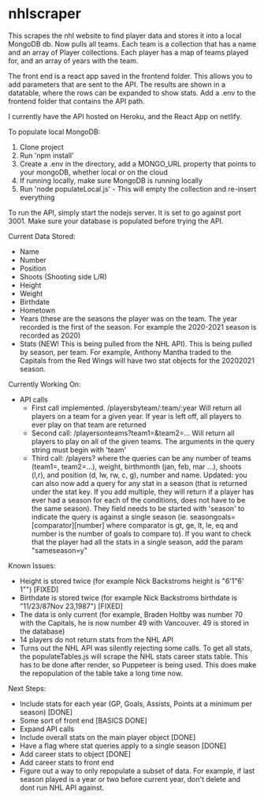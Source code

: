 # nhlscraper
This scrapes the nhl website to find player data and stores it into a local MongoDB db.
Now pulls all teams.  Each team is a collection that has a name and an array of Player collections. Each player has a map of teams played for, and an array of years with the team.

The front end is a react app saved in the frontend folder.  This allows you to add parameters that are sent to the API.  The results are shown in a datatable, where the rows can be expanded to show stats.  Add a .env to the frontend folder that contains the API path.

I currently have the API hosted on Heroku, and the React App on netlify.

To populate local MongoDB:
1. Clone project
2. Run 'npm install'
3. Create a .env in the directory, add a MONGO_URL property that points to your mongoDB, whether local or on the cloud
4. If running locally, make sure MongoDB is running locally
5. Run 'node populateLocal.js' - This will empty the collection and re-insert everything

To run the API, simply start the nodejs server.  It is set to go against port 3001.  Make sure your database is populated before trying the API.

Current Data Stored:
  - Name
  - Number
  - Position
  - Shoots (Shooting side L/R)
  - Height
  - Weight
  - Birthdate
  - Hometown
  - Years (these are the seasons the player was on the team.  The year recorded is the first of the season.  For example the 2020-2021 season is recorded as 2020)
  - Stats (NEW! This is being pulled from the NHL API). This is being pulled by season, per team. For example, Anthony Mantha traded to the Capitals from the Red Wings will have two stat objects for the 20202021 season.

Currently Working On:
  - API calls
    - First call implemented. /playersbyteam/:team/:year Will return all players on a team for a given year.  If year is left off, all players to ever play on that team are returned
    - Second call: /playersonteams?team1=&team2=... Will return all players to play on all of the given teams. The arguments in the query string must begin with 'team'
    - Third call: /players? where the queries can be any number of teams (team1=, team2=...), weight, birthmonth (jan, feb, mar ...), shoots (l,r),
    and position (d, lw, rw, c, g), number and name.  Updated: you can also now add a query for any stat in a season (that is returned under the stat key.  If you add multiple, they will return if a player has ever had a season for each of the conditions, does not have to be the same season).  They field needs to be started with 'season' to indicate the query is against a single season (ie. seasongoals=[comparator][number] where comparator is gt, ge, lt, le, eq and number is the number of goals to compare to).  If you want to check that the player had all the stats in a single season, add the param "sameseason=y"


Known Issues:
  - Height is stored twice (for example Nick Backstroms height is "6'1"6' 1"") [FIXED]
  - Birthdate is stored twice (for example Nick Backstroms birthdate is  "11/23/87Nov 23,1987") [FIXED]
  - The data is only current (for example, Braden Holtby was number 70 with the Capitals, he is now number 49 with Vancouver. 49 is stored in the database)
  - 14 players do not return stats from the NHL API
  - Turns out the NHL API was silently rejecting some calls.  To get all stats, the populateTables.js will scrape the NHL stats career stats table.  This has to be done after render, so Puppeteer is being used.  This does make the repopulation of the table take a long time now.


Next Steps:
  - Include stats for each year (GP, Goals, Assists, Points at a minimum per season) [DONE]
  - Some sort of front end [BASICS DONE]
  - Expand API calls 
  - Include overall stats on the main player object [DONE]
  - Have a flag where stat queries apply to a single season [DONE]
  - Add career stats to object [DONE]
  - Add career stats to front end
  - Figure out a way to only repopulate a subset of data.  For example, if last season played is a year or two before current year, don't delete and dont run NHL API against.
